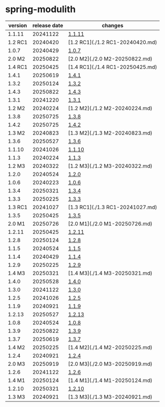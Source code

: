 # spring-modulith	


|version|release date|changes|
|---|---|---|
|1.1.11|20241122|[1.1.11](./1.1.11-20241122.md)|
|1.2 RC1|20240420|[1.2 RC1](./1.2 RC1-20240420.md)|
|1.0.7|20240429|[1.0.7](./1.0.7-20240429.md)|
|2.0 M2|20250822|[2.0 M2](./2.0 M2-20250822.md)|
|1.4 RC1|20250425|[1.4 RC1](./1.4 RC1-20250425.md)|
|1.4.1|20250619|[1.4.1](./1.4.1-20250619.md)|
|1.3.2|20250124|[1.3.2](./1.3.2-20250124.md)|
|1.4.3|20250822|[1.4.3](./1.4.3-20250822.md)|
|1.3.1|20241220|[1.3.1](./1.3.1-20241220.md)|
|1.2 M2|20240224|[1.2 M2](./1.2 M2-20240224.md)|
|1.3.8|20250725|[1.3.8](./1.3.8-20250725.md)|
|1.4.2|20250725|[1.4.2](./1.4.2-20250725.md)|
|1.3 M2|20240823|[1.3 M2](./1.3 M2-20240823.md)|
|1.3.6|20250527|[1.3.6](./1.3.6-20250527.md)|
|1.1.10|20241026|[1.1.10](./1.1.10-20241026.md)|
|1.1.3|20240224|[1.1.3](./1.1.3-20240224.md)|
|1.2 M3|20240322|[1.2 M3](./1.2 M3-20240322.md)|
|1.2.0|20240524|[1.2.0](./1.2.0-20240524.md)|
|1.0.6|20240223|[1.0.6](./1.0.6-20240223.md)|
|1.3.4|20250321|[1.3.4](./1.3.4-20250321.md)|
|1.3.3|20250225|[1.3.3](./1.3.3-20250225.md)|
|1.3 RC1|20241027|[1.3 RC1](./1.3 RC1-20241027.md)|
|1.3.5|20250425|[1.3.5](./1.3.5-20250425.md)|
|2.0 M1|20250726|[2.0 M1](./2.0 M1-20250726.md)|
|1.2.11|20250425|[1.2.11](./1.2.11-20250425.md)|
|1.2.8|20250124|[1.2.8](./1.2.8-20250124.md)|
|1.1.5|20240524|[1.1.5](./1.1.5-20240524.md)|
|1.1.4|20240429|[1.1.4](./1.1.4-20240429.md)|
|1.2.9|20250225|[1.2.9](./1.2.9-20250225.md)|
|1.4 M3|20250321|[1.4 M3](./1.4 M3-20250321.md)|
|1.4.0|20250528|[1.4.0](./1.4.0-20250528.md)|
|1.3.0|20241122|[1.3.0](./1.3.0-20241122.md)|
|1.2.5|20241026|[1.2.5](./1.2.5-20241026.md)|
|1.1.9|20240921|[1.1.9](./1.1.9-20240921.md)|
|1.2.13|20250527|[1.2.13](./1.2.13-20250527.md)|
|1.0.8|20240524|[1.0.8](./1.0.8-20240524.md)|
|1.3.9|20250822|[1.3.9](./1.3.9-20250822.md)|
|1.3.7|20250619|[1.3.7](./1.3.7-20250619.md)|
|1.4 M2|20250225|[1.4 M2](./1.4 M2-20250225.md)|
|1.2.4|20240921|[1.2.4](./1.2.4-20240921.md)|
|2.0 M3|20250919|[2.0 M3](./2.0 M3-20250919.md)|
|1.2.6|20241122|[1.2.6](./1.2.6-20241122.md)|
|1.4 M1|20250124|[1.4 M1](./1.4 M1-20250124.md)|
|1.2.10|20250321|[1.2.10](./1.2.10-20250321.md)|
|1.3 M3|20240921|[1.3 M3](./1.3 M3-20240921.md)|
